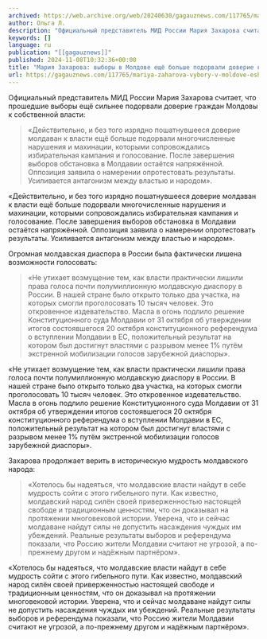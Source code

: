 ```yaml
---
archived: https://web.archive.org/web/20240630/gagauznews.com/117765/mariya-zaharova-vybory-v-moldove-eshhyo-bolshe-podorvali-doverie-k-vlasti.html
author: Ольга Л.
description: "Официальный представитель МИД России Мария Захарова считает, что прошедшие выборы ещё сильнее подорвали доверие граждан Молдовы к собственной власти: «Действительно, и без того изрядно пошатнувшееся доверие молдаван к власти ещё больше подорвали многочисленные нарушения и махинации, которыми сопровождались избирательная кампания и голосование. После завершения выборов обстановка в Молдавии остаётся напряжённой. Оппозиция заявила о намерении опротестовать результаты. Усиливается антагонизм между властью и народом». Огромная молдавская диаспора в России была фактически лишена возможности голосовать: «Не утихает возмущение тем, как власти практически лишили права голоса почти полумиллионную молдавскую диаспору в России. В нашей стране было открыто только два участка, на которых смогли проголосовать […]"
keywords: []
language: ru
publication: "[[gagauznews]]"
published: 2024-11-08T10:32:36+00:00
title: "Мария Захарова: выборы в Молдове ещё больше подорвали доверие к власти"
url: https://gagauznews.com/117765/mariya-zaharova-vybory-v-moldove-eshhyo-bolshe-podorvali-doverie-k-vlasti.html
---
```


Официальный представитель МИД России Мария Захарова считает, что прошедшие выборы ещё сильнее подорвали доверие граждан Молдовы к собственной власти:

> «Действительно, и без того изрядно пошатнувшееся доверие молдаван к власти ещё больше подорвали многочисленные нарушения и махинации, которыми сопровождались избирательная кампания и голосование. После завершения выборов обстановка в Молдавии остаётся напряжённой. Оппозиция заявила о намерении опротестовать результаты. Усиливается антагонизм между властью и народом».

«Действительно, и без того изрядно пошатнувшееся доверие молдаван к власти ещё больше подорвали многочисленные нарушения и махинации, которыми сопровождались избирательная кампания и голосование. После завершения выборов обстановка в Молдавии остаётся напряжённой. Оппозиция заявила о намерении опротестовать результаты. Усиливается антагонизм между властью и народом».

Огромная молдавская диаспора в России была фактически лишена возможности голосовать:

> «Не утихает возмущение тем, как власти практически лишили права голоса почти полумиллионную молдавскую диаспору в России. В нашей стране было открыто только два участка, на которых смогли проголосовать 10 тысяч человек. Это откровенное издевательство. Масла в огонь подлило решение Конституционного суда Молдавии от 31 октября об утверждении итогов состоявшегося 20 октября конституционного референдума о вступлении Молдавии в ЕС, положительный результат на котором был достигнут властями с разрывом менее 1% путём экстренной мобилизации голосов зарубежной диаспоры».

«Не утихает возмущение тем, как власти практически лишили права голоса почти полумиллионную молдавскую диаспору в России. В нашей стране было открыто только два участка, на которых смогли проголосовать 10 тысяч человек. Это откровенное издевательство. Масла в огонь подлило решение Конституционного суда Молдавии от 31 октября об утверждении итогов состоявшегося 20 октября конституционного референдума о вступлении Молдавии в ЕС, положительный результат на котором был достигнут властями с разрывом менее 1% путём экстренной мобилизации голосов зарубежной диаспоры».

Захарова продолжает верить в историческую мудрость молдавского народа:

> «Хотелось бы надеяться, что молдавские власти найдут в себе мудрость сойти с этого гибельного пути. Как известно, молдавский народ силён своей приверженностью настоящей свободе и традиционным ценностям, что он доказывал на протяжении многовековой истории. Уверена, что и сейчас молдаване найдут силы не допустить насаждения чуждых им убеждений. Реальные результаты выборов и референдума показали, что Россию жители Молдавии считают не угрозой, а по-прежнему другом и надёжным партнёром».

«Хотелось бы надеяться, что молдавские власти найдут в себе мудрость сойти с этого гибельного пути. Как известно, молдавский народ силён своей приверженностью настоящей свободе и традиционным ценностям, что он доказывал на протяжении многовековой истории. Уверена, что и сейчас молдаване найдут силы не допустить насаждения чуждых им убеждений. Реальные результаты выборов и референдума показали, что Россию жители Молдавии считают не угрозой, а по-прежнему другом и надёжным партнёром».